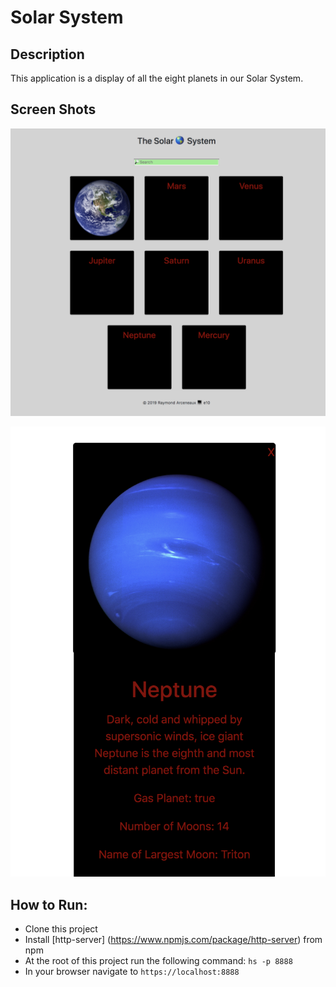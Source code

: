 # Solar System

Description 
------
This application is a display of all the eight planets in our Solar System.

## Screen Shots
![](src/javascripts/assets/images/planets.png)

![](src/javascripts/assets/images/OnePlanet.png)
## How to Run:
  * Clone this project
  * Install [http-server] (https://www.npmjs.com/package/http-server) from npm
  * At the root of this project run the following command: `hs -p 8888`
  * In your browser navigate to `https://localhost:8888`
 
